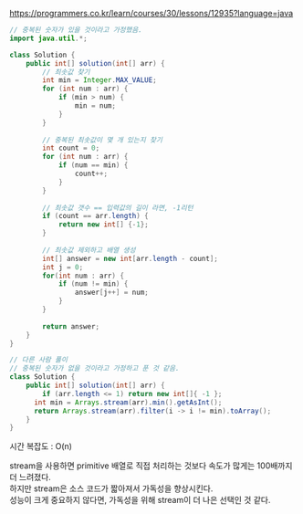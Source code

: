 https://programmers.co.kr/learn/courses/30/lessons/12935?language=java

```java
// 중복된 숫자가 있을 것이라고 가정했음.
import java.util.*;

class Solution {
    public int[] solution(int[] arr) {
        // 최솟값 찾기
        int min = Integer.MAX_VALUE;
        for (int num : arr) {
            if (min > num) {
                min = num;
            }
        }
        
        // 중복된 최솟값이 몇 개 있는지 찾기
        int count = 0;
        for (int num : arr) {
            if (num == min) {
                count++;
            }
        }
        
        // 최솟값 갯수 == 입력값의 길이 라면, -1리턴
        if (count == arr.length) {
            return new int[] {-1};
        }
        
        // 최솟값 제외하고 배열 생성
        int[] answer = new int[arr.length - count];
        int j = 0;
        for(int num : arr) {
            if (num != min) {
                answer[j++] = num;
            }
        }
        
        return answer;
    }
}

// 다른 사람 풀이
// 중복된 숫자가 없을 것이라고 가정하고 푼 것 같음.
class Solution {
    public int[] solution(int[] arr) {
        if (arr.length <= 1) return new int[]{ -1 };
      int min = Arrays.stream(arr).min().getAsInt();
      return Arrays.stream(arr).filter(i -> i != min).toArray();
    }
}

```

시간 복잡도 : O(n)

stream을 사용하면 primitive 배열로 직접 처리하는 것보다 속도가 많게는 100배까지 더 느려졌다.   
하지만 stream은 소스 코드가 짧아져서 가독성을 향상시킨다.   
성능이 크게 중요하지 않다면, 가독성을 위해 stream이 더 나은 선택인 것 같다.
